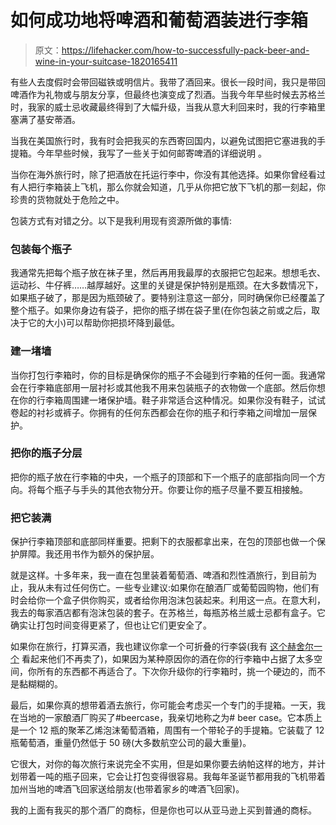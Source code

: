 # 如何成功地将啤酒和葡萄酒装进行李箱

> 原文：<https://lifehacker.com/how-to-successfully-pack-beer-and-wine-in-your-suitcase-1820165411>

有些人去度假时会带回磁铁或明信片。我带了酒回来。很长一段时间，我只是带回啤酒作为礼物或与朋友分享，但最终也演变成了烈酒。当我今年早些时候去苏格兰时，我家的威士忌收藏最终得到了大幅升级，当我从意大利回来时，我的行李箱里塞满了基安蒂酒。



当我在美国旅行时，我有时会把我买的东西寄回国内，以避免试图把它塞进我的手提箱。今年早些时候，我写了一些关于如何邮寄啤酒的详细说明 。

当你在海外旅行时，除了把酒放在托运行李中，你没有其他选择。如果你曾经看过有人把行李箱装上飞机，那么你就会知道，几乎从你把它放下飞机的那一刻起，你珍贵的货物就处于危险之中。

包装方式有对错之分。以下是我利用现有资源所做的事情:

### 包装每个瓶子

我通常先把每个瓶子放在袜子里，然后再用我最厚的衣服把它包起来。想想毛衣、运动衫、牛仔裤……越厚越好。这里的关键是保护特别是瓶颈。在大多数情况下，如果瓶子破了，那是因为瓶颈破了。要特别注意这一部分，同时确保你已经覆盖了整个瓶子。如果你身边有袋子，把你的瓶子绑在袋子里(在你包装之前或之后，取决于它的大小)可以帮助你把损坏降到最低。

### 建一堵墙

当你打包行李箱时，你的目标是确保你的瓶子不会碰到行李箱的任何一面。我通常会在行李箱底部用一层衬衫或其他我不用来包装瓶子的衣物做一个底部。然后你想在你的行李箱周围建一堵保护墙。鞋子非常适合这种情况。如果你没有鞋子，试试卷起的衬衫或裤子。你拥有的任何东西都会在你的瓶子和行李箱之间增加一层保护。

### 把你的瓶子分层

把你的瓶子放在行李箱的中央，一个瓶子的顶部和下一个瓶子的底部指向同一个方向。将每个瓶子与手头的其他衣物分开。你要让你的瓶子尽量不要互相接触。

### 把它装满

保护行李箱顶部和底部同样重要。把剩下的衣服都拿出来，在包的顶部也做一个保护屏障。我还用书作为额外的保护层。

就是这样。十多年来，我一直在包里装着葡萄酒、啤酒和烈性酒旅行，到目前为止，我从未有过任何伤亡。一些专业建议:如果你在酿酒厂或葡萄园购物，他们有时会给你一个盒子供你购买，或者给你用泡沫包装起来。利用这一点。在意大利，我去的每家酒店都有泡沫包装的套子。在苏格兰，每瓶苏格兰威士忌都有盒子。它确实让打包时间变得更紧了，但也让它们更安全了。

如果你在旅行，打算买酒，我也建议你拿一个可折叠的行李袋(我有 [这个赫舍尔一个](https://www.zappos.com/marty/p/herschel-supply-co-packable-duffle-black/product/8648930/color/3?ef_id=WAPQCgAAANGhdlKR%3A20171106002651%3As) 看起来他们不再卖了)，如果因为某种原因你的酒在你的行李箱中占据了太多空间，你所有的东西都不再适合了。下次你升级你的行李箱时，挑一个硬边的，而不是黏糊糊的。

最后，如果你真的想带着酒去旅行，你可能会考虑买一个专门的手提箱。一天，我在当地的一家酿酒厂购买了#beercase，我亲切地称之为# beer case。它本质上是一个 12 瓶的聚苯乙烯泡沫葡萄酒箱，周围有一个带轮子的手提箱。它装载了 12 瓶葡萄酒，重量仍然低于 50 磅(大多数航空公司的最大重量)。

它很大，对你的每次旅行来说完全不实用，但是如果你要去纳帕这样的地方，并计划带着一吨的瓶子回来，它会让打包变得很容易。我每年圣诞节都用我的飞机带着加州当地的啤酒飞回家送给朋友(也带着家乡的啤酒飞回家)。

我的上面有我买的那个酒厂的商标，但是你也可以从亚马逊上买到普通的商标。